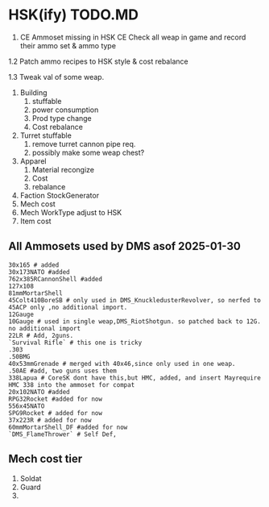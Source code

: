# HSK(ify) TODO.MD

1. CE Ammoset missing in HSK CE
Check all weap in game and record their ammo set & ammo type

1.2 Patch ammo recipes to HSK style & cost rebalance

1.3 Tweak val of some weap.

1. Building 
   1. stuffable
   2. power consumption
   3. Prod type change
   4. Cost rebalance
2. Turret stuffable
   1. remove turret cannon pipe req.
   2. possibly make some weap chest?
3. Apparel
   1. Material recongize
   2. Cost
   3. rebalance
4. Faction StockGenerator
5. Mech cost
6. Mech WorkType adjust to HSK
7. Item cost

## All Ammosets used by DMS asof 2025-01-30
    30x165 # added
    30x173NATO #added
    762x385RCannonShell #added
    127x108
    81mmMortarShell
    45Colt410BoreSB # only used in DMS_KnuckledusterRevolver, so nerfed to 45ACP only ,no additional import.
    12Gauge
    10Gauge # used in single weap,DMS_RiotShotgun. so patched back to 12G. no additional import
    22LR # Add, 2guns.
    `Survival Rifle` # this one is tricky
    .303
    .50BMG
    40x53mmGrenade # merged with 40x46,since only used in one weap.
    .50AE #add, two guns uses them
    338Lapua # CoreSK dont have this,but HMC, added, and insert Mayrequire HMC 338 into the ammoset for compat
    20x102NATO #added
    RPG32Rocket #added for now
    556x45NATO
    SPG9Rocket # added for now
    37x223R # added for now
    60mmMortarShell_DF #added for now
    `DMS_FlameThrower` # Self Def,

## Mech cost tier
1. Soldat
2. Guard
3.  